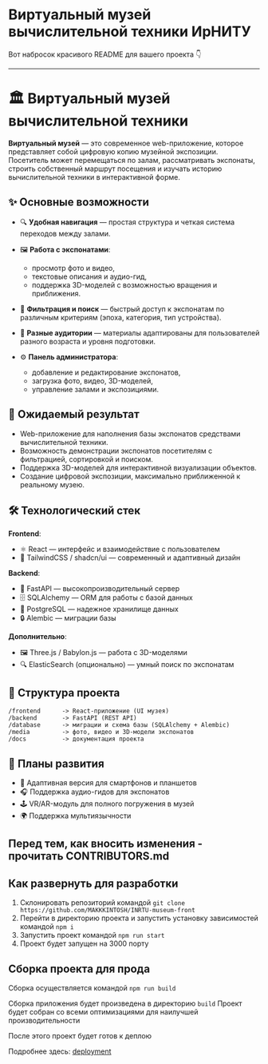 # Виртуальный музей вычислительной техники ИрНИТУ

Вот набросок красивого README для вашего проекта 👇

---

# 🏛️ Виртуальный музей вычислительной техники

**Виртуальный музей** — это современное web-приложение, которое представляет собой цифровую копию музейной экспозиции. Посетитель может перемещаться по залам, рассматривать экспонаты, строить собственный маршрут посещения и изучать историю вычислительной техники в интерактивной форме.

## ✨ Основные возможности

* 🔍 **Удобная навигация** — простая структура и четкая система переходов между залами.
* 🖼️ **Работа с экспонатами**:

  * просмотр фото и видео,
  * текстовые описания и аудио-гид,
  * поддержка 3D-моделей с возможностью вращения и приближения.
* 📑 **Фильтрация и поиск** — быстрый доступ к экспонатам по различным критериям (эпоха, категория, тип устройства).
* 👥 **Разные аудитории** — материалы адаптированы для пользователей разного возраста и уровня подготовки.
* ⚙️ **Панель администратора**:

  * добавление и редактирование экспонатов,
  * загрузка фото, видео, 3D-моделей,
  * управление залами и экспозициями.

## 🎯 Ожидаемый результат

* Web-приложение для наполнения базы экспонатов средствами вычислительной техники.
* Возможность демонстрации экспонатов посетителям с фильтрацией, сортировкой и поиском.
* Поддержка 3D-моделей для интерактивной визуализации объектов.
* Создание цифровой экспозиции, максимально приближенной к реальному музею.

## 🛠️ Технологический стек

**Frontend**:

* ⚛️ React — интерфейс и взаимодействие с пользователем
* 🎨 TailwindCSS / shadcn/ui — современный и адаптивный дизайн

**Backend**:

* 🚀 FastAPI — высокопроизводительный сервер
* 🗄️ SQLAlchemy — ORM для работы с базой данных
* 🐘 PostgreSQL — надежное хранилище данных
* 🔒 Alembic — миграции базы

**Дополнительно**:

* 🖼️ Three.js / Babylon.js — работа с 3D-моделями
* 🔍 ElasticSearch (опционально) — умный поиск по экспонатам

## 📌 Структура проекта

```
/frontend      -> React-приложение (UI музея)
/backend       -> FastAPI (REST API)
/database      -> миграции и схема базы (SQLAlchemy + Alembic)
/media         -> фото, видео и 3D-модели экспонатов
/docs          -> документация проекта
```

## 🚀 Планы развития

* 📱 Адаптивная версия для смартфонов и планшетов
* 🎧 Поддержка аудио-гидов для экспонатов
* 🕹️ VR/AR-модуль для полного погружения в музей
* 🌍 Поддержка мультиязычности

## Перед тем, как вносить изменения - прочитать CONTRIBUTORS.md

## Как развернуть для разработки

1. Склонировать репозиторий командой `git clone https://github.com/MAKKKINTOSH/INRTU-museum-front`
2. Перейти в директорию проекта и запустить установку зависимостей командой `npm i`
3. Запустить проект командой `npm run start`
4. Проект будет запущен на 3000 порту

## Сборка проекта для прода

Сборка осуществляется командой `npm run build`

Сборка приложения будет произведена в директорию `build`
Проект будет собран со всеми оптимизациями для наилучшей производительности

После этого проект будет готов к деплою

Подробнее здесь: [deployment](https://facebook.github.io/create-react-app/docs/deployment)
